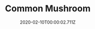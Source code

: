 ---
templateKey: blog-post
title: Common Mushroom
type: forage
description: Slightly nutty, with good texture.
featuredpost: false
date: 2020-02-10T00:00:02.711Z
featuredimage: /img/Common_Mushroom.png
sellPrice: 40
tags:
  - Spring
  - Summer
  - The Mines
  - Farm
  - Secret Woods
  - Fried Mushroom
  - Stir Fry
  - Tom Kha Soup
  - Fall Foraging Bundle
---